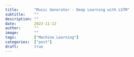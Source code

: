 ```yaml
---
title:       "Music Generator - Deep Learning with LSTM"
subtitle:    ""
description: ""
date:        2023-11-13
author:      ""
image:       ""
tags:        ["Machine Learning"]
categories:  ["post"]
draft:       true
---
```

